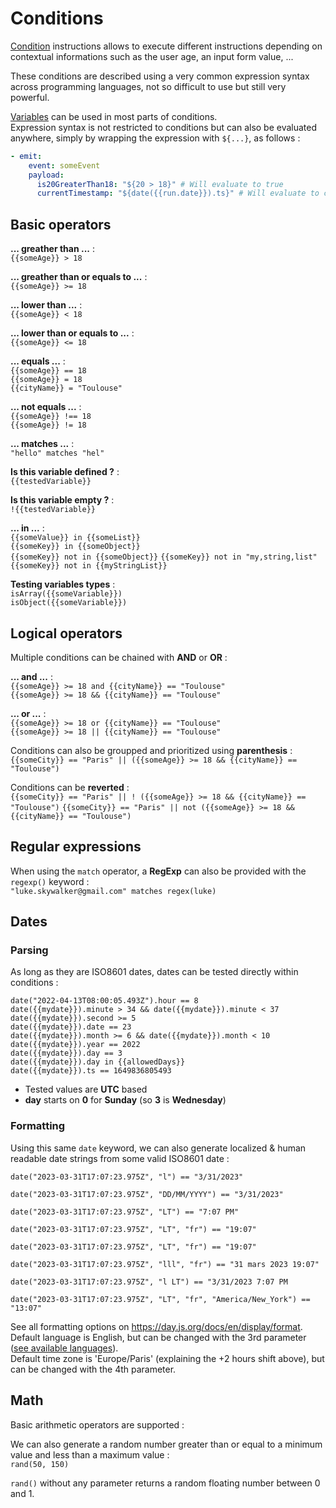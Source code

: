 # Conditions

[Condition](../instructions#conditions) instructions allows to execute different instructions depending on contextual informations such as the user age, an input form value, ...  

These conditions are described using a very common expression syntax across programming languages, not so difficult to use but still very powerful.  

[Variables](../instructions#variables) can be used in most parts of conditions.  
Expression syntax is not restricted to conditions but can also be evaluated anywhere, simply by wrapping the expression with `${...}`, as follows :  
```yaml
- emit:
    event: someEvent
    payload:
      is20GreaterThan18: "${20 > 18}" # Will evaluate to true
      currentTimestamp: "${date({{run.date}}).ts}" # Will evaluate to current timestamp
```

## Basic operators

**... greather than ...** :  
`{{someAge}} > 18`   

**... greather than or equals to ...** :  
`{{someAge}} >= 18`  

**... lower than ...** :  
`{{someAge}} < 18`  

**... lower than or equals to ...** :  
`{{someAge}} <= 18`  

**... equals ...** :  
`{{someAge}} == 18`  
`{{someAge}} = 18`  
`{{cityName}} = "Toulouse"`  

**... not equals ...** :  
`{{someAge}} !== 18`  
`{{someAge}} != 18`  

**... matches ...** :  
`"hello" matches "hel"`  

**Is this variable defined ?** :  
`{{testedVariable}}`  

**Is this variable empty ?** :  
`!{{testedVariable}}`  

**... in ...** :  
`{{someValue}} in {{someList}}`  
`{{someKey}} in {{someObject}}`  
`{{someKey}} not in {{someObject}}`
`{{someKey}} not in "my,string,list"`
`{{someKey}} not in {{myStringList}}`

**Testing variables types** :  
`isArray({{someVariable}})`  
`isObject({{someVariable}})`  


## Logical operators  

Multiple conditions can be chained with **AND** or **OR** :    

**... and ...** :  
`{{someAge}} >= 18 and {{cityName}} == "Toulouse"`    
`{{someAge}} >= 18 && {{cityName}} == "Toulouse"`  

**... or ...** :  
`{{someAge}} >= 18 or {{cityName}} == "Toulouse"`  
`{{someAge}} >= 18 || {{cityName}} == "Toulouse"`  

Conditions can also be groupped and prioritized using **parenthesis** :  
`{{someCity}} == "Paris" || ({{someAge}} >= 18 && {{cityName}} == "Toulouse")`

Conditions can be **reverted** :  
`{{someCity}} == "Paris" || ! ({{someAge}} >= 18 && {{cityName}} == "Toulouse")`
`{{someCity}} == "Paris" || not ({{someAge}} >= 18 && {{cityName}} == "Toulouse")`

## Regular expressions  
When using the `match` operator, a **RegExp** can also be provided with the `regexp()` keyword :  
`
"luke.skywalker@gmail.com" matches regex(luke)
`

## Dates
### Parsing
As long as they are ISO8601 dates, dates can be tested directly within conditions :  

`date("2022-04-13T08:00:05.493Z").hour == 8`   
`date({{mydate}}).minute > 34 && date({{mydate}}).minute < 37`  
`date({{mydate}}).second >= 5`  
`date({{mydate}}).date == 23`  
`date({{mydate}}).month >= 6 && date({{mydate}}).month < 10`  
`date({{mydate}}).year == 2022`  
`date({{mydate}}).day == 3`  
`date({{mydate}}).day in {{allowedDays}}`     
`date({{mydate}}).ts == 1649836805493`  

* Tested values are **UTC** based  
* **day** starts on **0** for **Sunday** (so **3** is **Wednesday**)

### Formatting
Using this same `date` keyword, we can also generate localized & human readable date strings from some valid ISO8601 date :  

`date("2023-03-31T17:07:23.975Z", "l") == "3/31/2023"`

`date("2023-03-31T17:07:23.975Z", "DD/MM/YYYY") == "3/31/2023"`

`date("2023-03-31T17:07:23.975Z", "LT") == "7:07 PM"`

`date("2023-03-31T17:07:23.975Z", "LT", "fr") == "19:07"`

`date("2023-03-31T17:07:23.975Z", "LT", "fr") == "19:07"`

`date("2023-03-31T17:07:23.975Z", "lll", "fr") == "31 mars 2023 19:07"`

`date("2023-03-31T17:07:23.975Z", "l LT") == "3/31/2023 7:07 PM`

`date("2023-03-31T17:07:23.975Z", "LT", "fr", "America/New_York") == "13:07"`

See all formatting options on https://day.js.org/docs/en/display/format.  
Default language is English, but can be changed with the 3rd parameter ([see available languages](https://github.com/iamkun/dayjs/tree/dev/src/locale)).   
Default time zone is 'Europe/Paris' (explaining the +2 hours shift above), but can be changed with the 4th parameter.

## Math
Basic arithmetic operators are supported :  

We can also generate a random number greater than or equal to a minimum value and  less than a maximum value :  
`rand(50, 150)`  

`rand()` without any parameter returns a random floating number between 0 and 1.  
